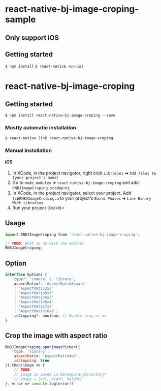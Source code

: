 

# react-native-bj-image-croping-sample

## Only support iOS
## Getting started

`$ npm install`
`$ react-native run-ios`


# react-native-bj-image-croping

## Getting started

`$ npm install react-native-bj-image-croping --save`

### Mostly automatic installation

`$ react-native link react-native-bj-image-croping`

### Manual installation


#### iOS

1. In XCode, in the project navigator, right click `Libraries` ➜ `Add Files to [your project's name]`
2. Go to `node_modules` ➜ `react-native-bj-image-croping` and add `RNBJImageCroping.xcodeproj`
3. In XCode, in the project navigator, select your project. Add `libRNBJImageCroping.a` to your project's `Build Phases` ➜ `Link Binary With Libraries`
4. Run your project (`Cmd+R`)<


## Usage
```javascript
import RNBJImageCroping from 'react-native-bj-image-croping';

// TODO: What to do with the module?
RNBJImageCroping;
```

## Option
```javascript
interface Options {
    type?: 'camera' | 'library';
    aspectRatio?: 'AspectRatioSquare'
    | 'AspectRatio3x2'
    | 'AspectRatio5x3'
    | 'AspectRatio4x3'
    | 'AspectRatio5x4'
    | 'AspectRatio7x5'
    | 'AspectRatio16x9';
    isCropping?: boolean; // Enable crop or no
}
```

## Crop the image with aspect ratio
```javascript
RNBJImageCroping.openImagePicker({
    type: 'library',
    aspectRatio: 'AspectRatio4x3',
    isCropping: true
}).then(image => {
    // TODO:
    // Image is saved in NSTemporaryDirectory!
    // image = {uri, width, height}  
}, error => console.log(error))
```